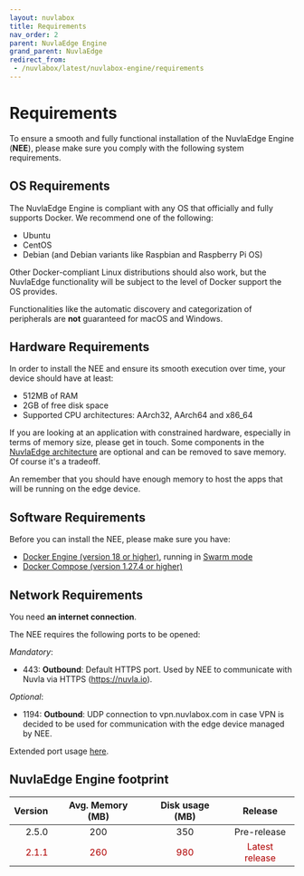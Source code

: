 ```yaml
---
layout: nuvlabox
title: Requirements
nav_order: 2
parent: NuvlaEdge Engine
grand_parent: NuvlaEdge
redirect_from:
 - /nuvlabox/latest/nuvlabox-engine/requirements
---
```


# Requirements

To ensure a smooth and fully functional installation of the NuvlaEdge Engine (**NEE**), please make sure you comply with the following system requirements.


## OS Requirements

The NuvlaEdge Engine is compliant with any OS that officially and fully supports Docker. We recommend one of the following:
- Ubuntu
- CentOS
- Debian (and Debian variants like Raspbian and Raspberry Pi OS)

Other Docker-compliant Linux distributions should also work, but the NuvlaEdge functionality will be subject to the level of Docker support the OS provides. 

Functionalities like the automatic discovery and categorization of peripherals are **not** guaranteed for macOS and Windows.


## Hardware Requirements

In order to install the NEE and ensure its smooth execution over time, your device should have at least:

- 512MB of RAM
- 2GB of free disk space
- Supported CPU architectures: AArch32, AArch64 and x86_64

If you are looking at an application with constrained hardware, especially in terms of memory size, please get in touch. Some components in the [NuvlaEdge architecture](/nuvlaedge/nuvlaedge-engine/architecture/) are optional and can be removed to save memory.  Of course it's a tradeoff.

An remember that you should have enough memory to host the apps that will be running on the edge device. 

## Software Requirements

Before you can install the NEE, please make sure you have:

- [Docker Engine (version 18 or higher)](https://docs.docker.com/install/#supported-platforms), running in [Swarm mode](https://docs.docker.com/engine/swarm/swarm-tutorial/)
- [Docker Compose (version 1.27.4 or higher)](https://docs.docker.com/compose/install/)


## Network Requirements

You need **an internet connection**.

The NEE requires the following ports to be opened:

_Mandatory_:
- 443: **Outbound**: Default HTTPS port. Used by NEE to communicate with Nuvla via HTTPS (https://nuvla.io). 

_Optional_:
- 1194: **Outbound**: UDP connection to vpn.nuvlabox.com in case VPN is decided to be used for communication with the edge device managed by NEE.

Extended port usage [here](/nuvlaedge/nuvlaedge-engine/architecture/#network-port-binding).

## NuvlaEdge Engine footprint

<style>
tr:nth-child(even) {
  color: #b00000!important;
}
</style>


| Version | Avg. Memory (MB) | Disk usage (MB) |    Release     |
|--------:|:----------------:|:---------------:|:--------------:|
|   2.5.0 |       200        |       350       |  Pre-release   |
|   2.1.1 |       260        |       980       | Latest release |

